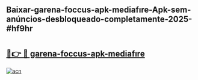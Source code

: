## Baixar-garena-foccus-apk-mediafıre-Apk-sem-anúncios-desbloqueado-completamente-2025-#hf9hr

# <h2><a href="https://ainizakaria.my?title=garena-foccus-apk-mediafıre&ref=22M">🔗👉 🔴 garena-foccus-apk-mediafıre</a></h2>

[![acn](https://github.com/user-attachments/assets/0f9c940e-d8b0-45ae-aac7-cd30a18b3e1c)](https://ainizakaria.my?title=garena-foccus-apk-mediafıre&ref=22M)

